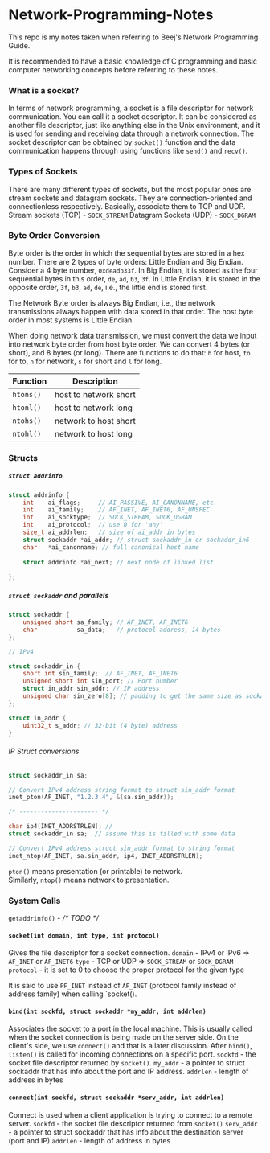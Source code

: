 # Network-Programming-Notes
This repo is my notes taken when referring to Beej's Network Programming Guide.

It is recommended to have a basic knowledge of C programming and basic computer networking concepts before referring to these notes.

### What is a socket?
In terms of network programming, a socket is a file descriptor for network communication.
You can call it a socket descriptor. It can be considered as another file descriptor, just like anything else in the Unix environment, and it is used for sending and receiving data through a network connection.
The socket descriptor can be obtained by `socket()` function and the data communication happens through using functions like `send()` and `recv()`.

### Types of Sockets
There are many different types of sockets, but the most popular ones are stream sockets and datagram sockets. They are connection-oriented and connectionless respectively. Basically, associate them to TCP and UDP.
Stream sockets (TCP) - `SOCK_STREAM`
Datagram Sockets (UDP) - `SOCK_DGRAM`

### Byte Order Conversion
Byte order is the order in which the sequential bytes are stored in a hex number. There are 2 types of byte orders: Little Endian and Big Endian. Consider a 4 byte number, `0xdeadb33f`. In Big Endian, it is stored as the four sequential bytes in this order, `de`, `ad`, `b3`, `3f`. In Little Endian, it is stored in the opposite order, `3f`, `b3`, `ad`, `de`, i.e., the little end is stored first. 

The Network Byte order is always Big Endian, i.e., the network transmissions always happen with data stored in that order.
The host byte order in most systems is Little Endian.

When doing network data transmission, we must convert the data we input into network byte order from host byte order. We can convert 4 bytes (or short), and 8 bytes (or long).
There are functions to do that: `h` for host, `to` for to, `n` for network, `s` for short and `l` for long.

| Function  | Description           |
| --------- | --------------------- |
| `htons()` | host to network short |
| `htonl()` | host to network long  |
| `ntohs()` | network to host short |
| `ntohl()` | network to host long  |


### Structs
##### `struct addrinfo`
```C
struct addrinfo {
	int    ai_flags;     // AI_PASSIVE, AI_CANONNAME, etc.
	int    ai_family;    // AF_INET, AF_INET6, AF_UNSPEC
	int    ai_socktype;  // SOCK_STREAM, SOCK_DGRAM
	int    ai_protocol;  // use 0 for 'any'
	size_t ai_addrlen;   // size of ai_addr in bytes
	struct sockaddr *ai_addr; // struct sockaddr_in or sockaddr_in6
	char   *ai_canonname; // full canonical host name
	
	struct addrinfo *ai_next; // next node of linked list
	
};
```



##### `struct sockaddr` and parallels
```C
struct sockaddr {
	unsigned short sa_family; // AF_INET, AF_INET6
	char           sa_data;   // protocol address, 14 bytes
};
```

```C
// IPv4

struct sockaddr_in {
	short int sin_family;  // AF_INET, AF_INET6
	unsigned short int sin_port; // Port number
	struct in_addr sin_addr; // IP address
	unsigned char sin_zero[8]; // padding to get the same size as sockaddr
};

struct in_addr {
	uint32_t s_addr; // 32-bit (4 byte) address
}
```

###### IP Struct conversions
```C
struct sockaddr_in sa;

// Convert IPv4 address string format to struct sin_addr format
inet_pton(AF_INET, "1.2.3.4", &(sa.sin_addr)); 

/* ---------------------- */

char ip4[INET_ADDRSTRLEN]; // 
struct sockaddr_in sa;  // assume this is filled with some data

// Convert IPv4 address struct sin_addr format to string format
inet_ntop(AF_INET, sa.sin_addr, ip4, INET_ADDRSTRLEN);

```
`pton()` means presentation (or printable) to network.<br>
Similarly, `ntop()` means network to presentation.


### System Calls
`getaddrinfo()` - _/* TODO */_

#### `socket(int domain, int type, int protocol)` 
Gives the file descriptor for a socket connection. 
`domain` - IPv4 or IPv6 => `AF_INET` or `AF_INET6`
`type` - TCP or UDP => `SOCK_STREAM` or `SOCK_DGRAM`
`protocol` - it is set to 0 to choose the proper protocol for the given type

It is said to use `PF_INET` instead of `AF_INET` (protocol family instead of address family) when calling `socket().

#### `bind(int sockfd, struct sockaddr *my_addr, int addrlen)`
Associates the socket to a port in the local machine. This is usually called when the socket connection is being made on the server side. On the client's side, we use `connect()` and that is a later discussion. After `bind()`, `listen()` is called for incoming connections on a specific port.
`sockfd` - the socket file descriptor returned by `socket()`.
`my_addr` - a pointer to struct sockaddr that has info about the port and IP address.
`addrlen` - length of address in bytes

#### `connect(int sockfd, struct sockaddr *serv_addr, int addrlen)`
Connect is used when a client application is trying to connect to a remote server.
`sockfd` - the socket file descriptor returned from `socket()`
`serv_addr` - a pointer to struct sockaddr that has info about the destination server (port and IP)
`addrlen` - length of address in bytes
